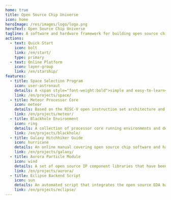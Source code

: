 ```yaml
---
home: true
title: Open Source Chip Universe
icon: home
heroImage: /res/images/logo/logo.png
heroText: Open Source Chip Universe
tagline: A software and hardware framework for building open source chips✨
actions:
  - text: Quick Start
    icon: bolt
    link: /en/start/
    type: primary
  - text: Online Platform
    icon: layer-group
    link: /en/starship/
features:
  - title: Space Selection Program
    icon: user-astronaut
    details: A <span style="font-weight:bold">simple and easy-to-learn</span> open source chip talent training program, where every enthusiast can learn all the things necessary to explore the open source chip universe according to their own ability level knowledge and certified by the space commander
    link: /en/projects/space/
  - title: Meteor Processor Core
    icon: meteor
    details: Based on the RISC-V open instruction set architecture and <span style="font-weight:bold">implemented using agile design methods</span>, the open source processor core covers a variety of different data path structure such as single cycle, multi-cycle and pipeline, it can be interconnected through the bus to form a fully functional SoC
    link: /en/projects/meteor/
  - title: Blackhole Environment
    icon: ring
    details: A collection of processor core running environments and debugging tools written in C or Rust language, allowing enthusiasts to <span style="font-weight:bold">quickly</span> test whether the functions and performance of their own processor cores are up to standard, and write various colorful applications for it
    link: /en/projects/blackhole/
  - title: Galaxy Hitchhiker Guide
    icon: hurricane
    details: An online manual covering open source chip software and hardware technical specifications and programming languages. It integrates fragmented knowledge through <span style="font-weight:bold">creative</span> use of refreshing presentation methods, greatly improving the overall development and verification efficiency of open source chips
    link: /en/projects/galaxy/
  - title: Aurora Particle Module
    icon: wind
    details: A set of open source IP component libraries that have been verified at the board level and tape-out. Currently, it mainly focuses on commonly used digital and low-speed peripheral IP, and attempts to use <span style="font-weight:bold">agile design methods</span> to complete designed and verified, it can eventually be collided with the Meteor Processor Core to form a complete small SoC system
    link: /en/projects/aurora/
  - title: Eclipse Backend Script
    icon: sun
    details: An automated script that integrates the open source EDA backend process to realize the smooth flow of chip data between different tools, and provides a more friendly visual information feedback mechanism to help enthusiasts reduce the cost of learning open source EDA tools
    link: /en/projects/eclipse/
---
```

